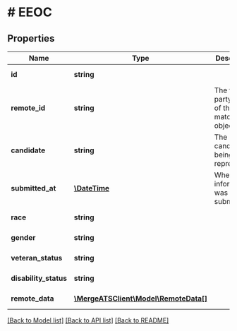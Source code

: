 # # EEOC

## Properties

Name | Type | Description | Notes
------------ | ------------- | ------------- | -------------
**id** | **string** |  | [optional] [readonly]
**remote_id** | **string** | The third-party API ID of the matching object. | [optional]
**candidate** | **string** | The candidate being represented. | [optional]
**submitted_at** | [**\DateTime**](\DateTime.md) | When the information was submitted. | [optional]
**race** | **string** |  | [optional] [readonly]
**gender** | **string** |  | [optional] [readonly]
**veteran_status** | **string** |  | [optional] [readonly]
**disability_status** | **string** |  | [optional] [readonly]
**remote_data** | [**\MergeATSClient\Model\RemoteData[]**](RemoteData.md) |  | [optional] [readonly]

[[Back to Model list]](../../README.md#models) [[Back to API list]](../../README.md#endpoints) [[Back to README]](../../README.md)
